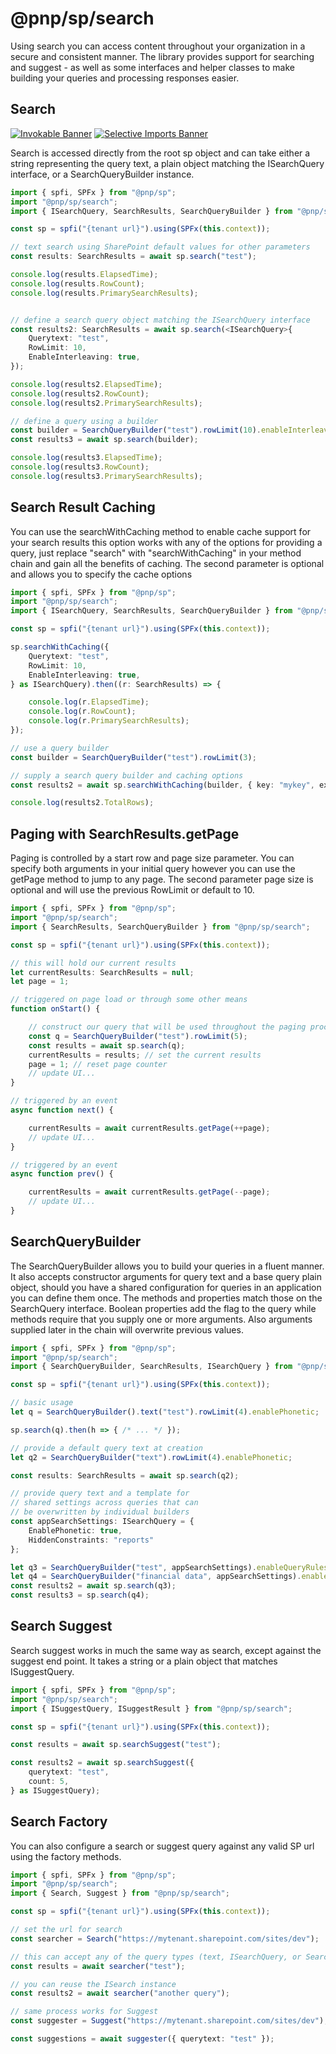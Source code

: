 # @pnp/sp/search

Using search you can access content throughout your organization in a secure and consistent manner. The library provides support for searching and suggest - as well as some interfaces and helper classes to make building your queries and processing responses easier.

## Search

[![Invokable Banner](https://img.shields.io/badge/Invokable-informational.svg)](../concepts/invokable.md) [![Selective Imports Banner](https://img.shields.io/badge/Selective%20Imports-informational.svg)](../concepts/selective-imports.md)  

Search is accessed directly from the root sp object and can take either a string representing the query text, a plain object matching the ISearchQuery interface, or a SearchQueryBuilder instance.

```TypeScript
import { spfi, SPFx } from "@pnp/sp";
import "@pnp/sp/search";
import { ISearchQuery, SearchResults, SearchQueryBuilder } from "@pnp/sp/search";

const sp = spfi("{tenant url}").using(SPFx(this.context));

// text search using SharePoint default values for other parameters
const results: SearchResults = await sp.search("test");

console.log(results.ElapsedTime);
console.log(results.RowCount);
console.log(results.PrimarySearchResults);


// define a search query object matching the ISearchQuery interface
const results2: SearchResults = await sp.search(<ISearchQuery>{
    Querytext: "test",
    RowLimit: 10,
    EnableInterleaving: true,
});

console.log(results2.ElapsedTime);
console.log(results2.RowCount);
console.log(results2.PrimarySearchResults);

// define a query using a builder
const builder = SearchQueryBuilder("test").rowLimit(10).enableInterleaving.enableQueryRules.processPersonalFavorites;
const results3 = await sp.search(builder);

console.log(results3.ElapsedTime);
console.log(results3.RowCount);
console.log(results3.PrimarySearchResults);
```

## Search Result Caching

You can use the searchWithCaching method to enable cache support for your search results this option works with any of the options for providing a query, just replace "search" with "searchWithCaching" in your method chain and gain all the benefits of caching. The second parameter is optional and allows you to specify the cache options

```TypeScript
import { spfi, SPFx } from "@pnp/sp";
import "@pnp/sp/search";
import { ISearchQuery, SearchResults, SearchQueryBuilder } from "@pnp/sp/search";

const sp = spfi("{tenant url}").using(SPFx(this.context));

sp.searchWithCaching({
    Querytext: "test",
    RowLimit: 10,
    EnableInterleaving: true,
} as ISearchQuery).then((r: SearchResults) => {

    console.log(r.ElapsedTime);
    console.log(r.RowCount);
    console.log(r.PrimarySearchResults);
});

// use a query builder
const builder = SearchQueryBuilder("test").rowLimit(3);

// supply a search query builder and caching options
const results2 = await sp.searchWithCaching(builder, { key: "mykey", expiration: dateAdd(new Date(), "month", 1) });

console.log(results2.TotalRows);
```

## Paging with SearchResults.getPage

Paging is controlled by a start row and page size parameter. You can specify both arguments in your initial query however you can use the getPage method to jump to any page. The second parameter page size is optional and will use the previous RowLimit or default to 10.

```TypeScript
import { spfi, SPFx } from "@pnp/sp";
import "@pnp/sp/search";
import { SearchResults, SearchQueryBuilder } from "@pnp/sp/search";

const sp = spfi("{tenant url}").using(SPFx(this.context));

// this will hold our current results
let currentResults: SearchResults = null;
let page = 1;

// triggered on page load or through some other means
function onStart() {

    // construct our query that will be used throughout the paging process, likely from user input
    const q = SearchQueryBuilder("test").rowLimit(5);
    const results = await sp.search(q);
    currentResults = results; // set the current results
    page = 1; // reset page counter
    // update UI...
}

// triggered by an event
async function next() {

    currentResults = await currentResults.getPage(++page);
    // update UI...
}

// triggered by an event
async function prev() {

    currentResults = await currentResults.getPage(--page);
    // update UI...
}
```

## SearchQueryBuilder

The SearchQueryBuilder allows you to build your queries in a fluent manner. It also accepts constructor arguments for query text and a base query plain object, should you have a shared configuration for queries in an application you can define them once. The methods and properties match those on the SearchQuery interface. Boolean properties add the flag to the query while methods require that you supply one or more arguments. Also arguments supplied later in the chain will overwrite previous values.

```TypeScript
import { spfi, SPFx } from "@pnp/sp";
import "@pnp/sp/search";
import { SearchQueryBuilder, SearchResults, ISearchQuery } from "@pnp/sp/search";

const sp = spfi("{tenant url}").using(SPFx(this.context));

// basic usage
let q = SearchQueryBuilder().text("test").rowLimit(4).enablePhonetic;

sp.search(q).then(h => { /* ... */ });

// provide a default query text at creation
let q2 = SearchQueryBuilder("text").rowLimit(4).enablePhonetic;

const results: SearchResults = await sp.search(q2);

// provide query text and a template for
// shared settings across queries that can
// be overwritten by individual builders
const appSearchSettings: ISearchQuery = {
    EnablePhonetic: true,
    HiddenConstraints: "reports"
};

let q3 = SearchQueryBuilder("test", appSearchSettings).enableQueryRules;
let q4 = SearchQueryBuilder("financial data", appSearchSettings).enableSorting.enableStemming;
const results2 = await sp.search(q3);
const results3 = sp.search(q4);
```

## Search Suggest

Search suggest works in much the same way as search, except against the suggest end point. It takes a string or a plain object that matches ISuggestQuery.

```TypeScript
import { spfi, SPFx } from "@pnp/sp";
import "@pnp/sp/search";
import { ISuggestQuery, ISuggestResult } from "@pnp/sp/search";

const sp = spfi("{tenant url}").using(SPFx(this.context));

const results = await sp.searchSuggest("test");

const results2 = await sp.searchSuggest({
    querytext: "test",
    count: 5,
} as ISuggestQuery);
```

## Search Factory

You can also configure a search or suggest query against any valid SP url using the factory methods.

```TypeScript
import { spfi, SPFx } from "@pnp/sp";
import "@pnp/sp/search";
import { Search, Suggest } from "@pnp/sp/search";

const sp = spfi("{tenant url}").using(SPFx(this.context));

// set the url for search
const searcher = Search("https://mytenant.sharepoint.com/sites/dev");

// this can accept any of the query types (text, ISearchQuery, or SearchQueryBuilder)
const results = await searcher("test");

// you can reuse the ISearch instance
const results2 = await searcher("another query");

// same process works for Suggest
const suggester = Suggest("https://mytenant.sharepoint.com/sites/dev");

const suggestions = await suggester({ querytext: "test" });
```
